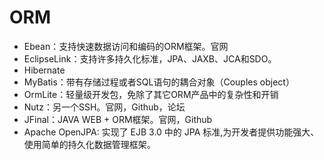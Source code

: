 # ORM

- Ebean：支持快速数据访问和编码的ORM框架。官网
- EclipseLink：支持许多持久化标准，JPA、JAXB、JCA和SDO。
- Hibernate
- MyBatis：带有存储过程或者SQL语句的耦合对象（Couples object）
- OrmLite：轻量级开发包，免除了其它ORM产品中的复杂性和开销
- Nutz：另一个SSH。官网，Github，论坛
- JFinal：JAVA WEB + ORM框架。官网，Github
- Apache OpenJPA: 实现了 EJB 3.0 中的 JPA 标准,为开发者提供功能强大、使用简单的持久化数据管理框架。